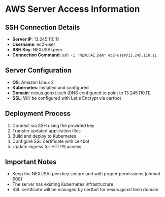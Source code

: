 # AWS Server Access Information

## SSH Connection Details
- **Server IP**: 13.245.110.11
- **Username**: ec2-user
- **SSH Key**: NEXUSAI.pem
- **Connection Command**: `ssh -i "NEXUSAI.pem" ec2-user@13.245.110.11`

## Server Configuration
- **OS**: Amazon Linux 2
- **Kubernetes**: Installed and configured
- **Domain**: nexus.gonxt.tech (DNS configured to point to 13.245.110.11)
- **SSL**: Will be configured with Let's Encrypt via certbot

## Deployment Process
1. Connect via SSH using the provided key
2. Transfer updated application files
3. Build and deploy to Kubernetes
4. Configure SSL certificate with certbot
5. Update ingress for HTTPS access

## Important Notes
- Keep the NEXUSAI.pem key secure and with proper permissions (chmod 600)
- The server has existing Kubernetes infrastructure
- SSL certificate will be managed by certbot for nexus.gonxt.tech domain